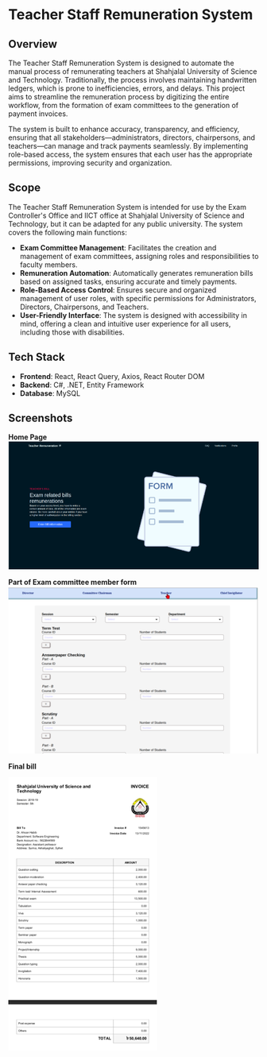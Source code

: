 # Teacher Staff Remuneration System

## Overview

The Teacher Staff Remuneration System is designed to automate the manual process of remunerating teachers at Shahjalal University of Science and Technology. Traditionally, the process involves maintaining handwritten ledgers, which is prone to inefficiencies, errors, and delays. This project aims to streamline the remuneration process by digitizing the entire workflow, from the formation of exam committees to the generation of payment invoices.

The system is built to enhance accuracy, transparency, and efficiency, ensuring that all stakeholders—administrators, directors, chairpersons, and teachers—can manage and track payments seamlessly. By implementing role-based access, the system ensures that each user has the appropriate permissions, improving security and organization.

## Scope

The Teacher Staff Remuneration System is intended for use by the Exam Controller's Office and IICT office at Shahjalal University of Science and Technology, but it can be adapted for any public university. The system covers the following main functions:

- **Exam Committee Management**: Facilitates the creation and management of exam committees, assigning roles and responsibilities to faculty members.
- **Remuneration Automation**: Automatically generates remuneration bills based on assigned tasks, ensuring accurate and timely payments.
- **Role-Based Access Control**: Ensures secure and organized management of user roles, with specific permissions for Administrators, Directors, Chairpersons, and Teachers.
- **User-Friendly Interface**: The system is designed with accessibility in mind, offering a clean and intuitive user experience for all users, including those with disabilities.

## Tech Stack

- **Frontend**: React, React Query, Axios, React Router DOM
- **Backend**: C#, .NET, Entity Framework
- **Database**: MySQL
## Screenshots
**Home Page**
![alt text](image.png)

**Part of Exam committee member form**
![alt text](image-2.png)

**Final bill**

![alt text](image-1.png)

